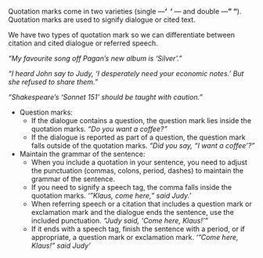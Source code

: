 Quotation marks come in two varieties (single —**‘  ‘** — and double —**” “**). Quotation marks are used to signify dialogue or cited text.

We have two types of quotation mark so we can differentiate between citation and cited dialogue or referred speech.

_“My favourite song off Pagan’s new album is ‘Silver’.”_

_“I heard John say to Judy, ‘I desperately need your economic notes.’ But she refused to share them.”_

_“Shakespeare’s ‘Sonnet 151’ should be taught with caution.”_

-   Question marks:
    -   If the dialogue contains a question, the question mark lies inside the quotation marks. _“Do you want a coffee?”_
    -   If the dialogue is reported as part of a question, the question mark falls outside of the quotation marks. _“Did you say, “I want a coffee’?”_
-   Maintain the grammar of the sentence:
    -   When you include a quotation in your sentence, you need to adjust the punctuation (commas, colons, period, dashes) to maintain the grammar of the sentence.
    -   If you need to signify a speech tag, the comma falls inside the quotation marks. _‘”Klaus, come here,” said Judy.’_ 
    -   When referring speech or a citation that includes a question mark or exclamation mark and the dialogue ends the sentence, use the included punctuation. _“Judy said, ‘Come here, Klaus!'”_
    -   If it ends with a speech tag, finish the sentence with a period, or if appropriate, a question mark or exclamation mark. _‘”Come here, Klaus!” said Judy’_